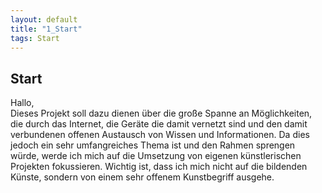 ```yaml
---
layout: default
title: "1_Start"
tags: Start
---
```


## Start  

Hallo,  
Dieses Projekt soll dazu dienen über die große Spanne an Möglichkeiten, die durch das Internet, die Geräte die damit vernetzt sind und den damit verbundenen offenen Austausch von Wissen und Informationen. Da dies jedoch ein sehr umfangreiches Thema ist und den Rahmen sprengen würde, werde ich mich auf die Umsetzung von eigenen künstlerischen Projekten fokussieren. Wichtig ist, dass ich mich nicht auf die bildenden Künste, sondern von einem sehr offenem Kunstbegriff ausgehe.
